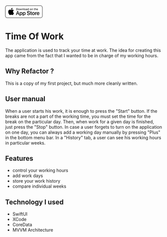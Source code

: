 
[![AppStore](/appstore.png)](https://apps.apple.com/us/app/time-of-work/id1561487640)
# Time Of Work

The application is used to track your time at work. The idea for creating this app came from the fact that I wanted to be in charge of my working hours.

## Why Refactor ?

This is a copy of my first project, but much more cleanly written.

## User manual

When a user starts his work, it is enough to press the "Start" button. If the breaks are not a part of the working time, you must set the time for the break on the particular day. Then, when work for a given day is finished, just press the "Stop" button. In case a user forgets to turn on the application on one day, you can always add a working day manually by pressing "Plus" in the bottom menu bar. In a "History" tab, a user can see his working hours in particular weeks.

## Features

* control your working hours
* add work days
* store your work history
* compare individual weeks

## Technology I used

* SwiftUI
* XCode
* CoreData
* MVVM Architecture
